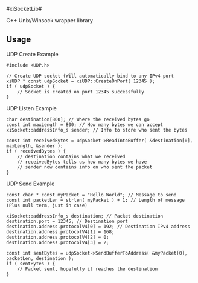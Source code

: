 #xiSocketLib#

C++ Unix/Winsock wrapper library

## Usage ##

UDP Create Example
	
	#include <UDP.h>
	
	// Create UDP socket (Will automatically bind to any IPv4 port
	xiUDP * const udpSocket = xiUDP::CreateOnPort( 12345 );
	if ( udpSocket ) {
		// Socket is created on port 12345 successfully
	}

UDP Listen Example

	char destination[800]; // Where the received bytes go
	const int maxLength = 800; // How many bytes we can accept
	xiSocket::addressInfo_s sender; // Info to store who sent the bytes

	const int receivedBytes = udpSocket->ReadIntoBuffer( &destination[0], maxLength, &sender );
	if ( receivedBytes ) {
		// destination contains what we received
		// receivedBytes tells us how many bytes we have
		// sender now contains info on who sent the packet
	}

UDP Send Example

	const char * const myPacket = "Hello World"; // Message to send
	const int packetLen = strlen( myPacket ) + 1; // Length of message (Plus null term, just in case)

	xiSocket::addressInfo_s destination; // Packet destination
	destination.port = 12345; // Destination port
	destination.address.protocolV4[0] = 192; // Destination IPv4 address
	destination.address.protocolV4[1] = 168;
	destination.address.protocolV4[2] = 0;
	destination.address.protocolV4[3] = 2;

	const int sentBytes = udpSocket->SendBufferToAddress( &myPacket[0], packetLen, destination );
	if ( sentBytes ) {
		// Packet sent, hopefully it reaches the destination
	}